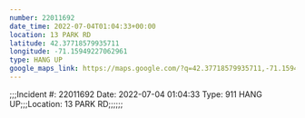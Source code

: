 ```yaml
---
number: 22011692
date_time: 2022-07-04T01:04:33+00:00
location: 13 PARK RD
latitude: 42.37718579935711
longitude: -71.15949227062961
type: HANG UP
google_maps_link: https://maps.google.com/?q=42.37718579935711,-71.15949227062961
---
```


;;;Incident #: 22011692   Date: 2022-07-04 01:04:33    Type: 911 HANG UP;;;Location: 13 PARK RD;;;;;;

